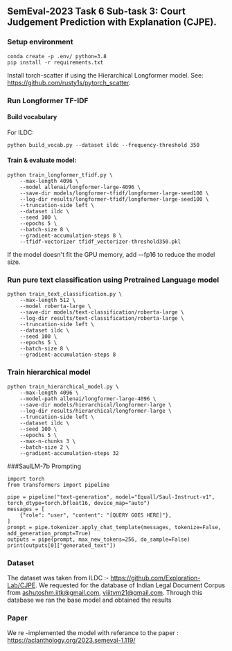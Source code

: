 ## SemEval-2023 Task 6 Sub-task 3: Court Judgement Prediction with Explanation (CJPE).

### Setup environment
```
conda create -p .env/ python=3.8
pip install -r requirements.txt
```

Install torch-scatter if using the Hierarchical Longformer model. See: https://github.com/rusty1s/pytorch_scatter.

### Run Longformer TF-IDF

#### Build vocabulary

For ILDC:
```
python build_vocab.py --dataset ildc --frequency-threshold 350
```

#### Train & evaluate model:
```
python train_longformer_tfidf.py \
    --max-length 4096 \
    --model allenai/longformer-large-4096 \
    --save-dir models/longformer-tfidf/longformer-large-seed100 \
    --log-dir results/longformer-tfidf/longformer-large-seed100 \
    --truncation-side left \
    --dataset ildc \
    --seed 100 \
    --epochs 5 \
    --batch-size 8 \
    --gradient-accumulation-steps 8 \
    --tfidf-vectorizer tfidf_vectorizer-threshold350.pkl
```
If the model doesn't fit the GPU memory, add --fp16 to reduce the model size.

### Run pure text classification using Pretrained Language model
```
python train_text_classification.py \
    --max-length 512 \
    --model roberta-large \
    --save-dir models/text-classification/roberta-large \
    --log-dir results/text-classification/roberta-large \
    --truncation-side left \
    --dataset ildc \
    --seed 100 \
    --epochs 5 \
    --batch-size 8 \
    --gradient-accumulation-steps 8
```

### Train hierarchical model
```
python train_hierarchical_model.py \
    --max-length 4096 \
    --model-path allenai/longformer-large-4096 \
    --save-dir models/hierarchical/longformer-large \
    --log-dir results/hierarchical/longformer-large \
    --truncation-side left \
    --dataset ildc \
    --seed 100 \
    --epochs 5 \
    --max-n-chunks 3 \
    --batch-size 2 \
    --gradient-accumulation-steps 32 
```
###SaulLM-7b Prompting
```
import torch
from transformers import pipeline

pipe = pipeline("text-generation", model="Equall/Saul-Instruct-v1", torch_dtype=torch.bfloat16, device_map="auto")
messages = [
    {"role": "user", "content": "[QUERY GOES HERE]"},
]
prompt = pipe.tokenizer.apply_chat_template(messages, tokenize=False, add_generation_prompt=True)
outputs = pipe(prompt, max_new_tokens=256, do_sample=False)
print(outputs[0]["generated_text"])
```
### Dataset
The dataset was taken from ILDC :- https://github.com/Exploration-Lab/CJPE.
We requested for the database of Indian Legal Document Corpus from ashutoshm.iitk@gmail.com, vijitvm21@gmail.com. Through this database we ran the base model and obtained the results

### Paper

We re -implemented the model with referance to the paper : https://aclanthology.org/2023.semeval-1.119/

